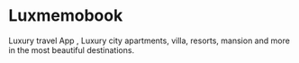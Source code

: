 # Luxmemobook
Luxury travel App , Luxury city apartments, villa, resorts, mansion and more in the most beautiful destinations.
